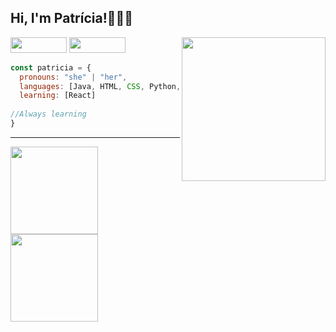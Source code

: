 <h2> Hi, I'm Patrícia!👩🏻‍💻 </h2>
<div>
 <img align='right' src="https://media.giphy.com/media/bBN71lppkU8yl9svi8/giphy.gif" height="230" width="230">
</div>

 
<div>
 <a href = "mailto:scunha.patricia@gmail.com"><img height="25" width="90" src="https://img.shields.io/badge/Gmail-D14836?style=for-the-badge&logo=gmail&logoColor=white" target="_blank"></a>
 <a href="https://www.linkedin.com/in/patr%C3%ADcia-santos-1752bb224/" target="_blank"><img height="25" width="90" src="https://img.shields.io/badge/-LinkedIn-%230077B5?style=for-the-badge&logo=linkedin&logoColor=white" target="_blank"></a> 
</div>

```javascript
const patricia = {
  pronouns: "she" | "her",
  languages: [Java, HTML, CSS, Python, Javascript, C],
  learning: [React]
   
//Always learning
}
```
---

<div>
  <a href="https://github.com/Patricia-Santos">
  <img height="140em" src="https://github-readme-stats.vercel.app/api?username=Patricia-Santos&show_icons=true&theme=dracula&include_all_commits=true&count_private=true"/>
   <img height="140em"  src="https://github-readme-stats.vercel.app/api/top-langs/?username=Patricia-Santos&layout=compact&langs_count=7&theme=dracula"/>
</div>
  


